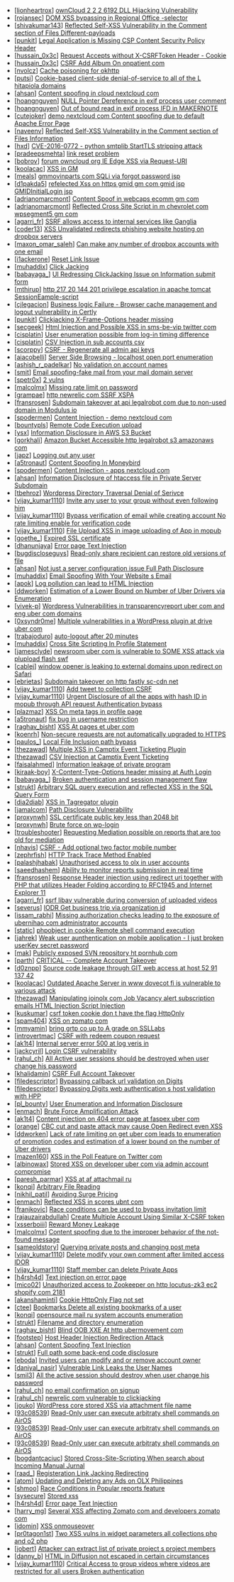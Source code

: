 * [[lionheartrox](https://hackerone.com/lionheartrox)] [ownCloud 2 2 2 6192 DLL Hijacking Vulnerability](https://hackerone.com/reports/151475)
* [[rojansec](https://hackerone.com/rojansec)] [DOM XSS bypassing in Regional Office -selector](https://hackerone.com/reports/142609)
* [[shivakumar143](https://hackerone.com/shivakumar143)] [Reflected Self-XSS Vulnerability in the Comment section of Files Different-payloads ](https://hackerone.com/reports/164520)
* [[punkit](https://hackerone.com/punkit)] [ Legal  Application is Missing CSP Content Security Policy Header ](https://hackerone.com/reports/163676)
* [[hussain_0x3c](https://hackerone.com/hussain_0x3c)] [Request Accepts without X-CSRFToken  Header - Cookie ](https://hackerone.com/reports/99857)
* [[hussain_0x3c](https://hackerone.com/hussain_0x3c)] [CSRF Add Album On onpatient com ](https://hackerone.com/reports/99647)
* [[nvolcz](https://hackerone.com/nvolcz)] [Cache poisoning for okhttp ](https://hackerone.com/reports/137756)
* [[putsi](https://hackerone.com/putsi)] [Cookie-based client-side denial-of-service to all of the L hitapiola domains](https://hackerone.com/reports/129001)
* [[ahsan](https://hackerone.com/ahsan)] [Content spoofing in cloud nextcloud com](https://hackerone.com/reports/152925)
* [[hoangnguyen](https://hackerone.com/hoangnguyen)] [NULL Pointer Dereference in exif process user comment](https://hackerone.com/reports/152232)
* [[hoangnguyen](https://hackerone.com/hoangnguyen)] [Out of bound read in exif process IFD in MAKERNOTE](https://hackerone.com/reports/152231)
* [[cutejoker](https://hackerone.com/cutejoker)] [demo nextcloud com Content spoofing due to default Apache Error Page](https://hackerone.com/reports/156425)
* [[naveenv](https://hackerone.com/naveenv)] [Reflected Self-XSS Vulnerability in the Comment section of Files Information](https://hackerone.com/reports/164027)
* [[hxd](https://hackerone.com/hxd)] [CVE-2016-0772 - python smtplib StartTLS stripping attack](https://hackerone.com/reports/144782)
* [[pradeepsmehta](https://hackerone.com/pradeepsmehta)] [link reset problem](https://hackerone.com/reports/164483)
* [[bobrov](https://hackerone.com/bobrov)] [ forum owncloud org IE Edge XSS via Request-URI](https://hackerone.com/reports/154319)
* [[koolacac](https://hackerone.com/koolacac)] [XSS in GM ](https://hackerone.com/reports/109352)
* [[meals](https://hackerone.com/meals)] [gmmovinparts com SQLi via forgot password jsp](https://hackerone.com/reports/109395)
* [[d1pakda5](https://hackerone.com/d1pakda5)] [refelected Xss on https  gmid gm com gmid jsp GMIDInitialLogin jsp](https://hackerone.com/reports/109461)
* [[adrianomarcmont](https://hackerone.com/adrianomarcmont)] [Content Spoof in webcaps ecomm gm com](https://hackerone.com/reports/116382)
* [[adrianomarcmont](https://hackerone.com/adrianomarcmont)] [Reflected Cross Site Script in m chevrolet com wpsegment5 gm com](https://hackerone.com/reports/120656)
* [[agarri_fr](https://hackerone.com/agarri_fr)] [SSRF allows access to internal services like Ganglia](https://hackerone.com/reports/151086)
* [[coder13](https://hackerone.com/coder13)] [XSS Unvalidated redirects  phishing website hosting on dropbox servers](https://hackerone.com/reports/148640)
* [[maxon_omar_saleh](https://hackerone.com/maxon_omar_saleh)] [Can make any number of dropbox accounts with one email](https://hackerone.com/reports/147155)
* [[i1ackerone](https://hackerone.com/i1ackerone)] [Reset Link Issue](https://hackerone.com/reports/161918)
* [[muhaddix](https://hackerone.com/muhaddix)] [Click Jacking](https://hackerone.com/reports/163888)
* [[babayaga_](https://hackerone.com/babayaga_)] [UI Redressing  ClickJacking  Issue on Information submit form ](https://hackerone.com/reports/163753)
* [[mthirup](https://hackerone.com/mthirup)] [http  217 20 144 201 privilege escalation in apache tomcat SessionEample-script](https://hackerone.com/reports/77679)
* [[cjlegacion](https://hackerone.com/cjlegacion)] [Business logic Failure - Browser cache management and logout vulnerability in Certly](https://hackerone.com/reports/158270)
* [[punkit](https://hackerone.com/punkit)] [Clickjacking X-Frame-Options header missing](https://hackerone.com/reports/163646)
* [[secgeek](https://hackerone.com/secgeek)] [Html Injection and Possible XSS in sms-be-vip twitter com](https://hackerone.com/reports/150179)
* [[cisplatin](https://hackerone.com/cisplatin)] [User enumeration possible from log-in timing difference](https://hackerone.com/reports/127026)
* [[cisplatin](https://hackerone.com/cisplatin)] [CSV Injection in sub accounts csv](https://hackerone.com/reports/127032)
* [[scorppy](https://hackerone.com/scorppy)] [CSRF - Regenerate all admin api keys](https://hackerone.com/reports/119148)
* [[aiacobelli](https://hackerone.com/aiacobelli)] [Server Side Browsing - localhost open port enumeration](https://hackerone.com/reports/122697)
* [[ashish_r_padelkar](https://hackerone.com/ashish_r_padelkar)] [No validation on account names](https://hackerone.com/reports/114796)
* [[smit](https://hackerone.com/smit)] [Email spoofing-fake mail from your mail domain server ](https://hackerone.com/reports/163501)
* [[spetr0x](https://hackerone.com/spetr0x)] [2 vulns ](https://hackerone.com/reports/163677)
* [[malcolmx](https://hackerone.com/malcolmx)] [Missing rate limit on password](https://hackerone.com/reports/138863)
* [[grampae](https://hackerone.com/grampae)] [http  newrelic com SSRF XSPA](https://hackerone.com/reports/146875)
* [[fransrosen](https://hackerone.com/fransrosen)] [Subdomain takeover at api legalrobot com due to non-used domain in Modulus io ](https://hackerone.com/reports/148770)
* [[spodermen](https://hackerone.com/spodermen)] [Content Injection - demo nextcloud com](https://hackerone.com/reports/161323)
* [[bountypls](https://hackerone.com/bountypls)] [Remote Code Execution upload ](https://hackerone.com/reports/116575)
* [[ysx](https://hackerone.com/ysx)] [Information Disclosure in AWS S3 Bucket](https://hackerone.com/reports/163476)
* [[gorkhali](https://hackerone.com/gorkhali)] [Amazon Bucket Accessible http  legalrobot s3 amazonaws com ](https://hackerone.com/reports/163599)
* [[japz](https://hackerone.com/japz)] [Logging out any user](https://hackerone.com/reports/147656)
* [[a5tronaut](https://hackerone.com/a5tronaut)] [Content Spoofing In Moneybird](https://hackerone.com/reports/133753)
* [[spodermen](https://hackerone.com/spodermen)] [Content Injection - apps nextcloud com](https://hackerone.com/reports/161299)
* [[ahsan](https://hackerone.com/ahsan)] [Information Disclosure of htaccess file in Private Server Subdomain](https://hackerone.com/reports/163106)
* [[tbehroz](https://hackerone.com/tbehroz)] [Wordpress Directory Traversal  Denial of Serivce](https://hackerone.com/reports/163421)
* [[vijay_kumar1110](https://hackerone.com/vijay_kumar1110)] [Invite any user to your group without even following him](https://hackerone.com/reports/52707)
* [[vijay_kumar1110](https://hackerone.com/vijay_kumar1110)] [Bypass verification of email while creating account No rate limiting enable for verification code ](https://hackerone.com/reports/64666)
* [[vijay_kumar1110](https://hackerone.com/vijay_kumar1110)] [File Upload XSS in image uploading of App in mopub](https://hackerone.com/reports/97672)
* [[goethe_](https://hackerone.com/goethe_)] [Expired SSL certificate ](https://hackerone.com/reports/163342)
* [[dhanunjaya](https://hackerone.com/dhanunjaya)] [Error page Text Injection ](https://hackerone.com/reports/156196)
* [[bugdiscloseguys](https://hackerone.com/bugdiscloseguys)] [Read-only share recipient can restore old versions of file](https://hackerone.com/reports/146067)
* [[ahsan](https://hackerone.com/ahsan)] [ Not just a server configuration issue Full Path Disclosure ](https://hackerone.com/reports/153628)
* [[muhaddix](https://hackerone.com/muhaddix)] [Email Spoofing With Your Website s Email](https://hackerone.com/reports/163156)
* [[apok](https://hackerone.com/apok)] [Log pollution can lead to HTML Injection ](https://hackerone.com/reports/146278)
* [[ddworken](https://hackerone.com/ddworken)] [Estimation of a Lower Bound on Number of Uber Drivers via Enumeration](https://hackerone.com/reports/125488)
* [[vivek-p](https://hackerone.com/vivek-p)] [Wordpress Vulnerabilities in transparencyreport uber com and eng uber com domains](https://hackerone.com/reports/148163)
* [[0xsyndr0me](https://hackerone.com/0xsyndr0me)] [Multiple vulnerabilities in a WordPress plugin at drive uber com](https://hackerone.com/reports/135288)
* [[trabajoduro](https://hackerone.com/trabajoduro)] [auto-logout after 20 minutes](https://hackerone.com/reports/123897)
* [[muhaddix](https://hackerone.com/muhaddix)] [Cross Site Scripting In Profile Statement ](https://hackerone.com/reports/162120)
* [[jamesclyde](https://hackerone.com/jamesclyde)] [newsroom uber com is vulnerable to SOME XSS attack via plupload flash swf](https://hackerone.com/reports/150375)
* [[cablej](https://hackerone.com/cablej)] [window opener is leaking to external domains upon redirect on Safari](https://hackerone.com/reports/160498)
* [[ebrietas](https://hackerone.com/ebrietas)] [Subdomain takeover on http  fastly sc-cdn net ](https://hackerone.com/reports/154425)
* [[vijay_kumar1110](https://hackerone.com/vijay_kumar1110)] [Add tweet to collection CSRF ](https://hackerone.com/reports/100820)
* [[vijay_kumar1110](https://hackerone.com/vijay_kumar1110)] [Urgent  Disclosure of all the apps with hash ID in mopub through API request Authentication bypass ](https://hackerone.com/reports/98432)
* [[plazmaz](https://hackerone.com/plazmaz)] [XSS On meta tags in profile page](https://hackerone.com/reports/159984)
* [[a5tronaut](https://hackerone.com/a5tronaut)] [fix bug in username restriction](https://hackerone.com/reports/128121)
* [[raghav_bisht](https://hackerone.com/raghav_bisht)] [XSS At pages et uber com ](https://hackerone.com/reports/156098)
* [[koenrh](https://hackerone.com/koenrh)] [Non-secure requests are not automatically upgraded to HTTPS](https://hackerone.com/reports/158186)
* [[paulos_](https://hackerone.com/paulos_)] [Local File Inclusion path bypass](https://hackerone.com/reports/147570)
* [[thezawad](https://hackerone.com/thezawad)] [Multiple XSS in Camptix Event Ticketing Plugin](https://hackerone.com/reports/152958)
* [[thezawad](https://hackerone.com/thezawad)] [CSV Injection at Camptix Event Ticketing](https://hackerone.com/reports/151516)
* [[faisalahmed](https://hackerone.com/faisalahmed)] [Information leakage of private program](https://hackerone.com/reports/159526)
* [[kiraak-boy](https://hackerone.com/kiraak-boy)] [X-Content-Type-Options header missing at Auth Login](https://hackerone.com/reports/151786)
* [[babayaga_](https://hackerone.com/babayaga_)] [Broken authentication and session management flaw ](https://hackerone.com/reports/152080)
* [[strukt](https://hackerone.com/strukt)] [Arbitrary SQL query execution and reflected XSS in the SQL Query Form ](https://hackerone.com/reports/149279)
* [[dia2diab](https://hackerone.com/dia2diab)] [XSS in Tagregator plugin](https://hackerone.com/reports/35036)
* [[jamalcom](https://hackerone.com/jamalcom)] [Path Disclosure Vulnerability](https://hackerone.com/reports/11729)
* [[proxynwh](https://hackerone.com/proxynwh)] [SSL certificate public key less than 2048 bit](https://hackerone.com/reports/150078)
* [[proxynwh](https://hackerone.com/proxynwh)] [Brute force on wp-login](https://hackerone.com/reports/150079)
* [[troubleshooter](https://hackerone.com/troubleshooter)] [Requesting Mediation possible on reports that are too old for mediation](https://hackerone.com/reports/159512)
* [[nhavis](https://hackerone.com/nhavis)] [CSRF - Add optional two factor mobile number](https://hackerone.com/reports/155774)
* [[zephrfish](https://hackerone.com/zephrfish)] [HTTP Track Trace Method Enabled](https://hackerone.com/reports/119860)
* [[palashjhabak](https://hackerone.com/palashjhabak)] [Unauthorised access to olx in user accounts ](https://hackerone.com/reports/155130)
* [[saeedhashem](https://hackerone.com/saeedhashem)] [Ability to monitor reports submission in real time](https://hackerone.com/reports/159890)
* [[fransrosen](https://hackerone.com/fransrosen)] [Response Header injection using redirect uri together with PHP that utilizes Header Folding according to RFC1945 and Internet Explorer 11](https://hackerone.com/reports/145392)
* [[agarri_fr](https://hackerone.com/agarri_fr)] [ ssrf libav vulnerable during conversion of uploaded videos](https://hackerone.com/reports/111269)
* [[severus](https://hackerone.com/severus)] [ IODR Get business trip via organization id](https://hackerone.com/reports/151470)
* [[issam_rabhi](https://hackerone.com/issam_rabhi)] [Missing authorization checks leading to the exposure of ubernihao com administrator accounts ](https://hackerone.com/reports/154762)
* [[static](https://hackerone.com/static)] [ phpobject in cookie Remote shell command execution](https://hackerone.com/reports/141956)
* [[jahrek](https://hackerone.com/jahrek)] [Weak user aunthentication on mobile application - I just broken userKey secret password](https://hackerone.com/reports/138101)
* [[mak](https://hackerone.com/mak)] [Publicly exposed SVN repository ht pornhub com](https://hackerone.com/reports/72243)
* [[parth](https://hackerone.com/parth)] [ CRITICAL -- Complete Account Takeover](https://hackerone.com/reports/136885)
* [[d0znpp](https://hackerone.com/d0znpp)] [Source code leakage through GIT web access at host 52 91 137 42 ](https://hackerone.com/reports/148068)
* [[koolacac](https://hackerone.com/koolacac)] [Outdated Apache Server in www dovecot fi is vulnerable to various attack ](https://hackerone.com/reports/139591)
* [[thezawad](https://hackerone.com/thezawad)] [Manipulating joinolx com Job Vacancy alert subscription emails HTML Injection  Script Injection ](https://hackerone.com/reports/151149)
* [[kuskumar](https://hackerone.com/kuskumar)] [csrf token cookie don t have the flag HttpOnly ](https://hackerone.com/reports/123900)
* [[spam404](https://hackerone.com/spam404)] [XSS on zomato com](https://hackerone.com/reports/143294)
* [[mmyamin](https://hackerone.com/mmyamin)] [bring grtp co up to A grade on SSLLabs](https://hackerone.com/reports/131065)
* [[introvertmac](https://hackerone.com/introvertmac)] [CSRF with redeem coupon request ](https://hackerone.com/reports/148417)
* [[ak1t4](https://hackerone.com/ak1t4)] [Internal server error 500 at log veris in ](https://hackerone.com/reports/157986)
* [[jackcyril](https://hackerone.com/jackcyril)] [Login CSRF vulnerability](https://hackerone.com/reports/156992)
* [[rahul_ch](https://hackerone.com/rahul_ch)] [All Active user sessions should be destroyed when user change his password ](https://hackerone.com/reports/157450)
* [[khalidamin](https://hackerone.com/khalidamin)] [CSRF Full Account Takeover](https://hackerone.com/reports/152052)
* [[filedescriptor](https://hackerone.com/filedescriptor)] [Bypassing callback url validation on Digits](https://hackerone.com/reports/108113)
* [[filedescriptor](https://hackerone.com/filedescriptor)] [Bypassing Digits web authentication s host validation with HPP](https://hackerone.com/reports/114169)
* [[pl_bounty](https://hackerone.com/pl_bounty)] [User Enumeration and Information Disclosure](https://hackerone.com/reports/155578)
* [[enmach](https://hackerone.com/enmach)] [Brute Force Amplification Attack](https://hackerone.com/reports/125624)
* [[ak1t4](https://hackerone.com/ak1t4)] [Content injection on 404 error page at faspex uber com](https://hackerone.com/reports/155685)
* [[orange](https://hackerone.com/orange)] [CBC cut and paste attack may cause Open Redirect even XSS ](https://hackerone.com/reports/126203)
* [[ddworken](https://hackerone.com/ddworken)] [Lack of rate limiting on get uber com leads to enumeration of promotion codes and estimation of a lower bound on the number of Uber drivers](https://hackerone.com/reports/125200)
* [[mazen160](https://hackerone.com/mazen160)] [XSS in the Poll Feature on Twitter com](https://hackerone.com/reports/95231)
* [[albinowax](https://hackerone.com/albinowax)] [Stored XSS on developer uber com via admin account compromise](https://hackerone.com/reports/152067)
* [[paresh_parmar](https://hackerone.com/paresh_parmar)] [XSS at af attachmail ru](https://hackerone.com/reports/85421)
* [[konqi](https://hackerone.com/konqi)] [Arbitrary File Reading](https://hackerone.com/reports/150783)
* [[nikhil_patil](https://hackerone.com/nikhil_patil)] [Avoiding Surge Pricing](https://hackerone.com/reports/125250)
* [[enmach](https://hackerone.com/enmach)] [Reflected XSS in scores ubnt com](https://hackerone.com/reports/130889)
* [[franjkovic](https://hackerone.com/franjkovic)] [Race conditions can be used to bypass invitation limit](https://hackerone.com/reports/115007)
* [[rajauzairabdullah](https://hackerone.com/rajauzairabdullah)] [Create Multiple Account Using Similar X-CSRF token](https://hackerone.com/reports/155726)
* [[xsserboiii](https://hackerone.com/xsserboiii)] [Reward Money Leakage](https://hackerone.com/reports/149435)
* [[malcolmx](https://hackerone.com/malcolmx)] [Content spoofing due to the improper behavior of the not-found message ](https://hackerone.com/reports/144084)
* [[sameoldstory](https://hackerone.com/sameoldstory)] [Querying private posts and changing post meta](https://hackerone.com/reports/157412)
* [[vijay_kumar1110](https://hackerone.com/vijay_kumar1110)] [Delete modify your own comment after limited access IDOR ](https://hackerone.com/reports/154410)
* [[vijay_kumar1110](https://hackerone.com/vijay_kumar1110)] [Staff member can delete Private Apps](https://hackerone.com/reports/155704)
* [[h4rsh4d](https://hackerone.com/h4rsh4d)] [Text injection on error page ](https://hackerone.com/reports/144104)
* [[mico02](https://hackerone.com/mico02)] [Unauthorized access to Zookeeper on http  locutus-zk3 ec2 shopify com 2181](https://hackerone.com/reports/154369)
* [[akanshaminti](https://hackerone.com/akanshaminti)] [Cookie HttpOnly Flag not set](https://hackerone.com/reports/157563)
* [[ctee](https://hackerone.com/ctee)] [Bookmarks Delete all existing bookmarks of a user](https://hackerone.com/reports/154529)
* [[konqi](https://hackerone.com/konqi)] [ opensource mail ru system accounts enumeration](https://hackerone.com/reports/153178)
* [[strukt](https://hackerone.com/strukt)] [Filename and directory enumeration](https://hackerone.com/reports/149273)
* [[raghav_bisht](https://hackerone.com/raghav_bisht)] [Blind OOB XXE At http  ubermovement com ](https://hackerone.com/reports/154096)
* [[footstep](https://hackerone.com/footstep)] [Host Header Injection Redirection Attack](https://hackerone.com/reports/157465)
* [[ahsan](https://hackerone.com/ahsan)] [Content Spoofing Text Injection ](https://hackerone.com/reports/154921)
* [[strukt](https://hackerone.com/strukt)] [Full path  some back-end code disclosure](https://hackerone.com/reports/149212)
* [[eboda](https://hackerone.com/eboda)] [Invited users can modify and or remove account owner ](https://hackerone.com/reports/142842)
* [[daniyal_nasir](https://hackerone.com/daniyal_nasir)] [Vulnerable Link Leaks the User Names](https://hackerone.com/reports/123089)
* [[smil3](https://hackerone.com/smil3)] [All the active session should destroy when user change his password](https://hackerone.com/reports/123183)
* [[rahul_ch](https://hackerone.com/rahul_ch)] [no email confirmation on signup](https://hackerone.com/reports/123127)
* [[rahul_ch](https://hackerone.com/rahul_ch)] [newrelic com vulnerable to clickjacking ](https://hackerone.com/reports/123126)
* [[jouko](https://hackerone.com/jouko)] [WordPress core stored XSS via attachment file name](https://hackerone.com/reports/139245)
* [[93c08539](https://hackerone.com/93c08539)] [Read-Only user can execute arbitraty shell commands on AirOS](https://hackerone.com/reports/139398)
* [[93c08539](https://hackerone.com/93c08539)] [Read-Only user can execute arbitraty shell commands on AirOS](https://hackerone.com/reports/128750)
* [[93c08539](https://hackerone.com/93c08539)] [Read-Only user can execute arbitraty shell commands on AirOS](https://hackerone.com/reports/119317)
* [[bogdantcaciuc](https://hackerone.com/bogdantcaciuc)] [ Stored Cross-Site-Scripting When search about Incoming  Manual Jurnal ](https://hackerone.com/reports/154397)
* [[raad_](https://hackerone.com/raad_)] [Registeration Link Jacking Redirecting ](https://hackerone.com/reports/145306)
* [[atom](https://hackerone.com/atom)] [Updating and Deleting any Ads on OLX Philippines ](https://hackerone.com/reports/150631)
* [[shmoo](https://hackerone.com/shmoo)] [Race Conditions in Popular reports feature ](https://hackerone.com/reports/146845)
* [[sysecure](https://hackerone.com/sysecure)] [Stored xss ](https://hackerone.com/reports/149154)
* [[h4rsh4d](https://hackerone.com/h4rsh4d)] [Error page Text Injection ](https://hackerone.com/reports/130914)
* [[harry_mg](https://hackerone.com/harry_mg)] [Several XSS affecting Zomato com and developers zomato com](https://hackerone.com/reports/114631)
* [[idomin](https://hackerone.com/idomin)] [XSS onmouseover ](https://hackerone.com/reports/139981)
* [[pr0tagon1st](https://hackerone.com/pr0tagon1st)] [Two XSS vulns in widget parameters all collections php and o2 php ](https://hackerone.com/reports/115560)
* [[jobert](https://hackerone.com/jobert)] [Attacker can extract list of private project s project members](https://hackerone.com/reports/128051)
* [[danny_b](https://hackerone.com/danny_b)] [HTML in Diffusion not escaped in certain circumstances](https://hackerone.com/reports/148865)
* [[vijay_kumar1110](https://hackerone.com/vijay_kumar1110)] [Critical  Access to group videos where videos are restricted for all users Broken authentication ](https://hackerone.com/reports/78781)
